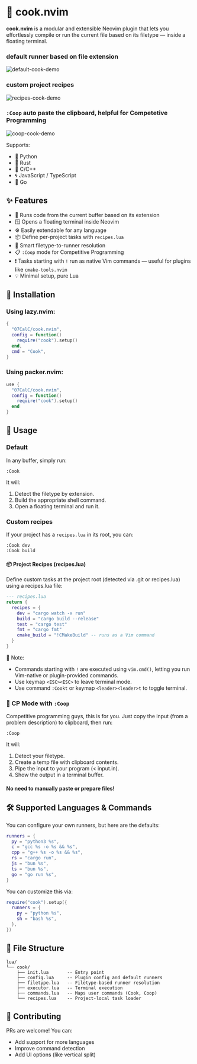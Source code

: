 # 🍳 cook.nvim

**cook.nvim** is a modular and extensible Neovim plugin that lets you effortlessly compile or run the current file based on its filetype — inside a floating terminal.

### default runner based on file extension

![default-cook-demo](https://github.com/user-attachments/assets/9564866f-8345-4b3f-9a5d-73b5de85676d)

### custom project recipes

![recipes-cook-demo](https://github.com/user-attachments/assets/cb05b37e-b741-4928-883c-26a8780f05f8)

### `:Coop` auto paste the clipboard, helpful for Competetive Programming

![coop-cook-demo](https://github.com/user-attachments/assets/fe9dc656-0c1c-4206-84a0-7767f20ef92f)

Supports:

- 🐍 Python
- 🦀 Rust
- 🧠 C/C++
- 🌀 JavaScript / TypeScript
- 🦫 Go

## ✨ Features

- 📂 Runs code from the current buffer based on its extension
- 🪟 Opens a floating terminal inside Neovim
- ⚙️ Easily extendable for any language
- 📦 Define per-project tasks with `recipes.lua`
- 🧠 Smart filetype-to-runner resolution
- 📋 `:Coop` mode for Competitive Programming
- ❗ Tasks starting with `!` run as native Vim commands — useful for plugins like `cmake-tools.nvim`
- 💡 Minimal setup, pure Lua

## 🚀 Installation

### Using **lazy.nvim**:

```lua
{
  "07CalC/cook.nvim",
  config = function()
    require("cook").setup()
  end,
  cmd = "Cook",
}
```

### Using **packer.nvim**:

```lua
use {
  "07CalC/cook.nvim",
  config = function()
    require("cook").setup()
  end
}
```

## 🔧 Usage

### Default

In any buffer, simply run:

```vim
:Cook
```

It will:

1. Detect the filetype by extension.
2. Build the appropriate shell command.
3. Open a floating terminal and run it.

### Custom recipes

If your project has a `recipes.lua` in its root, you can:

```vim
:Cook dev
:Cook build
```

#### 📦 Project Recipes (recipes.lua)

Define custom tasks at the project root (detected via .git or recipes.lua) using a recipes.lua file:

```lua
--- recipes.lua
return {
  recipes = {
    dev = "cargo watch -x run"
    build = "cargo build --release"
    test = "cargo test"
    fmt = "cargo fmt"
    cmake_build = "!CMakeBuild" -- runs as a Vim command
  }
}
```

📝 Note:

- Commands starting with `!` are executed using `vim.cmd()`, letting you run Vim-native or plugin-provided commands.
- Use keymap `<ESC><ESC>` to leave terminal mode.
- Use command `:Cookt` or keymap `<leader><leader>t` to toggle terminal.

### 🧠 CP Mode with `:Coop`

Competitive programming guys, this is for you.
Just copy the input (from a problem description) to clipboard, then run:

```vim
:Coop
```

It will:

1. Detect your filetype.
2. Create a temp file with clipboard contents.
3. Pipe the input to your program (< input.in).
4. Show the output in a terminal buffer.

#### No need to manually paste or prepare files!

## 🛠️ Supported Languages & Commands

You can configure your own runners, but here are the defaults:

```lua
runners = {
  py = "python3 %s",
  c = "gcc %s -o %s && %s",
  cpp = "g++ %s -o %s && %s",
  rs = "cargo run",
  js = "bun %s",
  ts = "bun %s",
  go = "go run %s",
}
```

You can customize this via:

```lua
require("cook").setup({
  runners = {
    py = "python %s",
    sh = "bash %s",
  },
})
```

## 📁 File Structure

```text
lua/
└── cook/
    ├── init.lua       -- Entry point
    ├── config.lua     -- Plugin config and default runners
    ├── filetype.lua   -- Filetype-based runner resolution
    ├── executor.lua   -- Terminal execution
    ├── commands.lua   -- Maps user commands (Cook, Coop)
    └── recipes.lua    -- Project-local task loader
```

## 🙌 Contributing

PRs are welcome! You can:

- Add support for more languages
- Improve command detection
- Add UI options (like vertical split)
